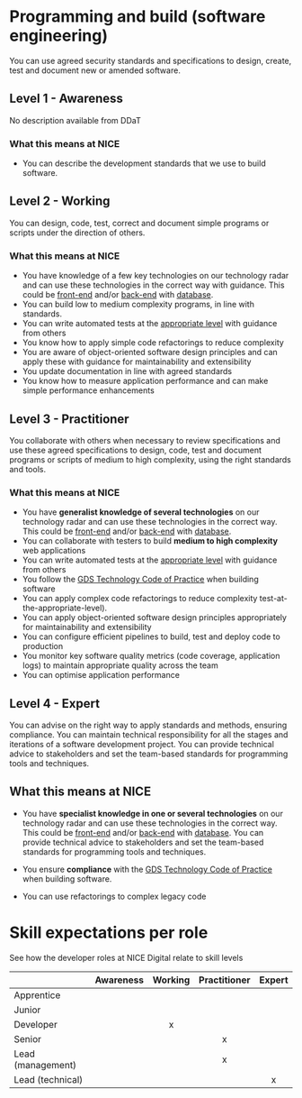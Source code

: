 # Programming and build (software engineering)

You can use agreed security standards and specifications to design, create, test and document new or amended software.

## Level 1 - Awareness

No description available from DDaT

### What this means at NICE 
- You can describe the development standards that we use to build software.

## Level 2 - Working
You can design, code, test, correct and document simple programs or scripts under the direction of others.

### What this means at NICE 

- You have knowledge of a few key technologies on our technology radar and can use these technologies in the correct way with guidance.   This could be [front-end](https://github.com/nice-digital/technology-radar/blob/master/frontend.md) and/or [back-end](https://github.com/nice-digital/technology-radar/blob/master/backend.md) with [database](https://github.com/nice-digital/technology-radar/blob/master/databases.md).
- You can build low to medium complexity programs, in line with standards.
- You can write automated tests at the [appropriate level](https://www.thoughtworks.com/radar/techniques/test-at-the-appropriate-level) with guidance from others
- You know how to apply simple code refactorings to reduce complexity
- You are aware of object-oriented software design principles and can apply these with guidance for maintainability and extensibility
- You update documentation in line with agreed standards
- You know how to measure application performance and can make simple performance enhancements

## Level 3 - Practitioner

You collaborate with others when necessary to review specifications and use these agreed specifications to design, code, test and document programs or scripts of medium to high complexity, using the right standards and tools.

### What this means at NICE 

- You have **generalist knowledge of several technologies** on our technology radar and can use these technologies in the correct way. This could be [front-end](https://github.com/nice-digital/technology-radar/blob/master/frontend.md) and/or [back-end](https://github.com/nice-digital/technology-radar/blob/master/backend.md) with [database](https://github.com/nice-digital/technology-radar/blob/master/databases.md).
- You can collaborate with testers to build **medium to high complexity** web applications
- You can write automated tests at the [appropriate level](https://www.thoughtworks.com/radar/techniques/test-at-the-appropriate-level) with guidance from others
- You follow the [GDS Technology Code of Practice](https://www.gov.uk/government/publications/technology-code-of-practice/technology-code-of-practice) when building software
- You can apply complex code refactorings to reduce complexity
test-at-the-appropriate-level).
- You can apply object-oriented software design principles appropriately for maintainability and extensibility
- You can configure efficient pipelines to build, test and deploy code to production
- You monitor key software quality metrics (code coverage, application logs) to maintain appropriate quality across the team
- You can optimise application performance

## Level 4 - Expert

You can advise on the right way to apply standards and methods, ensuring compliance. You can maintain technical responsibility for all the stages and iterations of a software development project. You can provide technical advice to stakeholders and set the team-based standards for programming tools and techniques.

## What this means at NICE 
- You have **specialist knowledge in one or several technologies** on our technology radar and can use these technologies in the correct way.  This could be [front-end](https://github.com/nice-digital/technology-radar/blob/master/frontend.md) and/or [back-end](https://github.com/nice-digital/technology-radar/blob/master/backend.md) with [database](https://github.com/nice-digital/technology-radar/blob/master/databases.md). You can provide technical advice to stakeholders and set the team-based standards for programming tools and techniques.

- You ensure **compliance** with the [GDS Technology Code of Practice](https://www.gov.uk/government/publications/technology-code-of-practice/technology-code-of-practice) when building software.

- You can use refactorings to complex legacy code

# Skill expectations per role
See how the developer roles at NICE Digital relate to skill levels

|                   | Awareness | Working | Practitioner | Expert |
|-------------------|:-:|:-:|:-:|:-:| 
| Apprentice        |           |         |              |        |
| Junior            |           |         |              |        |
| Developer         |           |   x     |              |        |
| Senior            |           |         |x             |        |
| Lead (management) |           |         |x             |        |
| Lead (technical)  |           |         |              |x       |


